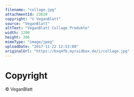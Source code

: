 ```yaml
---
filename: "collage.jpg"
attachmentId: 23620
copyright: "© VeganBlatt"
source: "VeganBlatt"
altText: "VeganBlatt Collage Produkte"
width: 1200
height: 396
mimeType: "image/jpeg"
uploadDate: "2017-11-22 12:53:00"
originalUrl: "https://bxq4fb.myraidbox.de/i/collage.jpg"
---
```


# Copyright

© VeganBlatt
